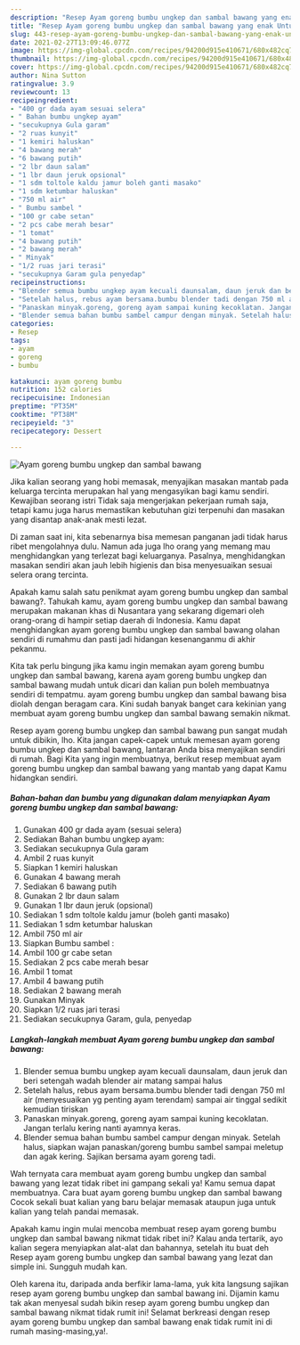 ```yaml
---
description: "Resep Ayam goreng bumbu ungkep dan sambal bawang yang enak Untuk Jualan"
title: "Resep Ayam goreng bumbu ungkep dan sambal bawang yang enak Untuk Jualan"
slug: 443-resep-ayam-goreng-bumbu-ungkep-dan-sambal-bawang-yang-enak-untuk-jualan
date: 2021-02-27T13:09:46.077Z
image: https://img-global.cpcdn.com/recipes/94200d915e410671/680x482cq70/ayam-goreng-bumbu-ungkep-dan-sambal-bawang-foto-resep-utama.jpg
thumbnail: https://img-global.cpcdn.com/recipes/94200d915e410671/680x482cq70/ayam-goreng-bumbu-ungkep-dan-sambal-bawang-foto-resep-utama.jpg
cover: https://img-global.cpcdn.com/recipes/94200d915e410671/680x482cq70/ayam-goreng-bumbu-ungkep-dan-sambal-bawang-foto-resep-utama.jpg
author: Nina Sutton
ratingvalue: 3.9
reviewcount: 13
recipeingredient:
- "400 gr dada ayam sesuai selera"
- " Bahan bumbu ungkep ayam"
- "secukupnya Gula garam"
- "2 ruas kunyit"
- "1 kemiri haluskan"
- "4 bawang merah"
- "6 bawang putih"
- "2 lbr daun salam"
- "1 lbr daun jeruk opsional"
- "1 sdm toltole kaldu jamur boleh ganti masako"
- "1 sdm ketumbar haluskan"
- "750 ml air"
- " Bumbu sambel "
- "100 gr cabe setan"
- "2 pcs cabe merah besar"
- "1 tomat"
- "4 bawang putih"
- "2 bawang merah"
- " Minyak"
- "1/2 ruas jari terasi"
- "secukupnya Garam gula penyedap"
recipeinstructions:
- "Blender semua bumbu ungkep ayam kecuali daunsalam, daun jeruk dan beri setengah wadah blender air matang sampai halus"
- "Setelah halus, rebus ayam bersama.bumbu blender tadi dengan 750 ml air (menyesuaikan yg penting ayam terendam) sampai air tinggal sedikit kemudian tiriskan"
- "Panaskan minyak.goreng, goreng ayam sampai kuning kecoklatan. Jangan terlalu kering nanti ayamnya keras."
- "Blender semua bahan bumbu sambel campur dengan minyak. Setelah halus, siapkan wajan panaskan/goreng bumbu sambel sampai meletup dan agak kering. Sajikan bersama ayam goreng tadi."
categories:
- Resep
tags:
- ayam
- goreng
- bumbu

katakunci: ayam goreng bumbu 
nutrition: 152 calories
recipecuisine: Indonesian
preptime: "PT35M"
cooktime: "PT38M"
recipeyield: "3"
recipecategory: Dessert

---
```



![Ayam goreng bumbu ungkep dan sambal bawang](https://img-global.cpcdn.com/recipes/94200d915e410671/680x482cq70/ayam-goreng-bumbu-ungkep-dan-sambal-bawang-foto-resep-utama.jpg)

Jika kalian seorang yang hobi memasak, menyajikan masakan mantab pada keluarga tercinta merupakan hal yang mengasyikan bagi kamu sendiri. Kewajiban seorang istri Tidak saja mengerjakan pekerjaan rumah saja, tetapi kamu juga harus memastikan kebutuhan gizi terpenuhi dan masakan yang disantap anak-anak mesti lezat.

Di zaman  saat ini, kita sebenarnya bisa memesan panganan jadi tidak harus ribet mengolahnya dulu. Namun ada juga lho orang yang memang mau menghidangkan yang terlezat bagi keluarganya. Pasalnya, menghidangkan masakan sendiri akan jauh lebih higienis dan bisa menyesuaikan sesuai selera orang tercinta. 



Apakah kamu salah satu penikmat ayam goreng bumbu ungkep dan sambal bawang?. Tahukah kamu, ayam goreng bumbu ungkep dan sambal bawang merupakan makanan khas di Nusantara yang sekarang digemari oleh orang-orang di hampir setiap daerah di Indonesia. Kamu dapat menghidangkan ayam goreng bumbu ungkep dan sambal bawang olahan sendiri di rumahmu dan pasti jadi hidangan kesenanganmu di akhir pekanmu.

Kita tak perlu bingung jika kamu ingin memakan ayam goreng bumbu ungkep dan sambal bawang, karena ayam goreng bumbu ungkep dan sambal bawang mudah untuk dicari dan kalian pun boleh membuatnya sendiri di tempatmu. ayam goreng bumbu ungkep dan sambal bawang bisa diolah dengan beragam cara. Kini sudah banyak banget cara kekinian yang membuat ayam goreng bumbu ungkep dan sambal bawang semakin nikmat.

Resep ayam goreng bumbu ungkep dan sambal bawang pun sangat mudah untuk dibikin, lho. Kita jangan capek-capek untuk memesan ayam goreng bumbu ungkep dan sambal bawang, lantaran Anda bisa menyajikan sendiri di rumah. Bagi Kita yang ingin membuatnya, berikut resep membuat ayam goreng bumbu ungkep dan sambal bawang yang mantab yang dapat Kamu hidangkan sendiri.

<!--inarticleads1-->

##### Bahan-bahan dan bumbu yang digunakan dalam menyiapkan Ayam goreng bumbu ungkep dan sambal bawang:

1. Gunakan 400 gr dada ayam (sesuai selera)
1. Sediakan  Bahan bumbu ungkep ayam:
1. Sediakan secukupnya Gula garam
1. Ambil 2 ruas kunyit
1. Siapkan 1 kemiri haluskan
1. Gunakan 4 bawang merah
1. Sediakan 6 bawang putih
1. Gunakan 2 lbr daun salam
1. Gunakan 1 lbr daun jeruk (opsional)
1. Sediakan 1 sdm toltole kaldu jamur (boleh ganti masako)
1. Sediakan 1 sdm ketumbar haluskan
1. Ambil 750 ml air
1. Siapkan  Bumbu sambel :
1. Ambil 100 gr cabe setan
1. Sediakan 2 pcs cabe merah besar
1. Ambil 1 tomat
1. Ambil 4 bawang putih
1. Sediakan 2 bawang merah
1. Gunakan  Minyak
1. Siapkan 1/2 ruas jari terasi
1. Sediakan secukupnya Garam, gula, penyedap




<!--inarticleads2-->

##### Langkah-langkah membuat Ayam goreng bumbu ungkep dan sambal bawang:

1. Blender semua bumbu ungkep ayam kecuali daunsalam, daun jeruk dan beri setengah wadah blender air matang sampai halus
1. Setelah halus, rebus ayam bersama.bumbu blender tadi dengan 750 ml air (menyesuaikan yg penting ayam terendam) sampai air tinggal sedikit kemudian tiriskan
1. Panaskan minyak.goreng, goreng ayam sampai kuning kecoklatan. Jangan terlalu kering nanti ayamnya keras.
1. Blender semua bahan bumbu sambel campur dengan minyak. Setelah halus, siapkan wajan panaskan/goreng bumbu sambel sampai meletup dan agak kering. Sajikan bersama ayam goreng tadi.




Wah ternyata cara membuat ayam goreng bumbu ungkep dan sambal bawang yang lezat tidak ribet ini gampang sekali ya! Kamu semua dapat membuatnya. Cara buat ayam goreng bumbu ungkep dan sambal bawang Cocok sekali buat kalian yang baru belajar memasak ataupun juga untuk kalian yang telah pandai memasak.

Apakah kamu ingin mulai mencoba membuat resep ayam goreng bumbu ungkep dan sambal bawang nikmat tidak ribet ini? Kalau anda tertarik, ayo kalian segera menyiapkan alat-alat dan bahannya, setelah itu buat deh Resep ayam goreng bumbu ungkep dan sambal bawang yang lezat dan simple ini. Sungguh mudah kan. 

Oleh karena itu, daripada anda berfikir lama-lama, yuk kita langsung sajikan resep ayam goreng bumbu ungkep dan sambal bawang ini. Dijamin kamu tak akan menyesal sudah bikin resep ayam goreng bumbu ungkep dan sambal bawang nikmat tidak rumit ini! Selamat berkreasi dengan resep ayam goreng bumbu ungkep dan sambal bawang enak tidak rumit ini di rumah masing-masing,ya!.

